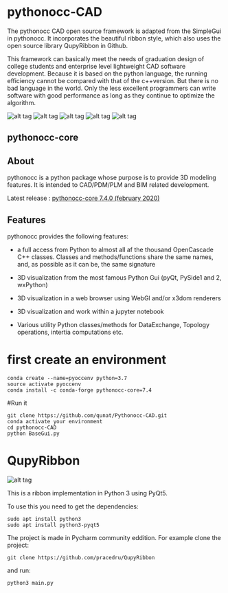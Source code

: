 # pythonocc-CAD
The pythonocc CAD open source framework is adapted from the SimpleGui in pythonocc. It incorporates the beautiful ribbon style, which also uses the open source library QupyRibbon in Github.

This framework can basically meet the needs of graduation design of college students and enterprise level lightweight CAD software development. Because it is based on the python language, the running efficiency cannot be compared with that of the c++version. But there is no bad language in the world. Only the less excellent programmers can write software with good performance as long as they continue to optimize the algorithm.




![alt tag](http://cad-upyun.test.upcdn.net/pythonocc-CAD/pythonocc-CAD-2.png)
![alt tag](http://cad-upyun.test.upcdn.net/pythonocc-CAD/pythonocc-CAD-3.png)
![alt tag](http://cad-upyun.test.upcdn.net/pythonocc-CAD/pythonocc-CAD-6.png)
![alt tag](http://cad-upyun.test.upcdn.net/pythonocc-CAD/pythonocc-CAD-5.png)
![alt tag](http://cad-upyun.test.upcdn.net/pythonocc-CAD/pythonocc-CAD-4.png)

pythonocc-core
--------------

About
-----

pythonocc is a python package whose purpose is to provide 3D modeling
features. It is intended to CAD/PDM/PLM and BIM related development.

Latest release : [pythonocc-core 7.4.0 (february 2020)](https://github.com/tpaviot/pythonocc-core/releases/tag/7.4.0)

Features
--------
pythonocc provides the following features:

*   a full access from Python to almost all af the thousand OpenCascade C++ classes. Classes and methods/functions share the same names, and, as possible as it can be, the same signature

*   3D visualization from the most famous Python Gui (pyQt, PySide1 and 2, wxPython)

*   3D visualization in a web browser using WebGl and/or x3dom renderers

*   3D visualization and work within a jupyter notebook

*   Various utility Python classes/methods for DataExchange, Topology operations, intertia computations etc.



# first create an environment
```
conda create --name=pyoccenv python=3.7
source activate pyoccenv
conda install -c conda-forge pythonocc-core=7.4
```

#Run it 
```
git clone https://github.com/qunat/Pythonocc-CAD.git
conda activate your environment
cd pythonocc-CAD
python BaseGui.py
```



# QupyRibbon
![alt tag](http://i.imgur.com/ry2SudV.png)

This is a ribbon implementation in Python 3 using PyQt5.

To use this you need to get the dependencies:
```
sudo apt install python3
sudo apt install python3-pyqt5
```

The project is made in Pycharm community eddition.
For example clone the project:
```
git clone https://github.com/pracedru/QupyRibbon
```
and run:
```
python3 main.py 
```

